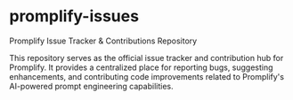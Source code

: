 # promplify-issues
Promplify Issue Tracker &amp; Contributions Repository

This repository serves as the official issue tracker and contribution hub for Promplify. It provides a centralized place for reporting bugs, suggesting enhancements, and contributing code improvements related to Promplify's AI-powered prompt engineering capabilities.
